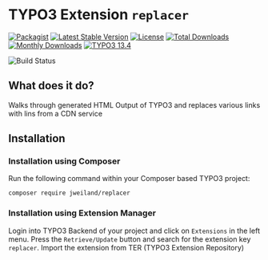 # TYPO3 Extension `replacer`

[![Packagist][packagist-logo-stable]][extension-packagist-url]
[![Latest Stable Version][extension-build-shield]][extension-ter-url]
[![License][LICENSE_BADGE]][extension-packagist-url]
[![Total Downloads][extension-downloads-badge]][extension-packagist-url]
[![Monthly Downloads][extension-monthly-downloads]][extension-packagist-url]
[![TYPO3 13.4][TYPO3-shield]][TYPO3-13-url]

![Build Status][extension-ci-shield]

## What does it do?

Walks through generated HTML Output of TYPO3 and replaces various links with lins from
a CDN service

## Installation

### Installation using Composer

Run the following command within your Composer based TYPO3 project:

```
composer require jweiland/replacer
```

### Installation using Extension Manager

Login into TYPO3 Backend of your project and click on `Extensions` in the left menu.
Press the `Retrieve/Update` button and search for the extension key `replacer`.
Import the extension from TER (TYPO3 Extension Repository)


<!-- MARKDOWN LINKS & IMAGES -->

[extension-build-shield]: https://poser.pugx.org/jweiland/replacer/v/stable.svg?style=for-the-badge

[extension-ci-shield]: https://github.com/jweiland-net/replacer/actions/workflows/ci.yml/badge.svg

[extension-downloads-badge]: https://poser.pugx.org/jweiland/replacer/d/total.svg?style=for-the-badge

[extension-monthly-downloads]: https://poser.pugx.org/jweiland/replacer/d/monthly?style=for-the-badge

[extension-ter-url]: https://extensions.typo3.org/extension/replacer/

[extension-packagist-url]: https://packagist.org/packages/jweiland/replacer/

[packagist-logo-stable]: https://img.shields.io/badge/--grey.svg?style=for-the-badge&logo=packagist&logoColor=white

[TYPO3-13-url]: https://get.typo3.org/version/13

[TYPO3-shield]: https://img.shields.io/badge/TYPO3-13.4-green.svg?style=for-the-badge&logo=typo3

[LICENSE_BADGE]: https://img.shields.io/github/license/jweiland-net/replacer?label=license&style=for-the-badge
